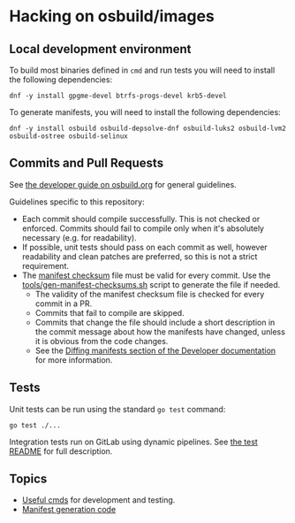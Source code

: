 # Hacking on osbuild/images

## Local development environment

To build most binaries defined in `cmd` and run tests you will need to install
the following dependencies:

    dnf -y install gpgme-devel btrfs-progs-devel krb5-devel

To generate manifests, you will need to install the following dependencies:

    dnf -y install osbuild osbuild-depsolve-dnf osbuild-luks2 osbuild-lvm2 osbuild-ostree osbuild-selinux

## Commits and Pull Requests

See [the developer guide on osbuild.org](https://osbuild.org/docs/developer-guide/general/workflow/) for general guidelines.

Guidelines specific to this repository:
- Each commit should compile successfully. This is not checked or enforced. Commits should fail to compile only when it's absolutely necessary (e.g. for readability).
- If possible, unit tests should pass on each commit as well, however readability and clean patches are preferred, so this is not a strict requirement.
- The [manifest checksum](/test/data/manifest-checksums.txt) file must be valid for every commit. Use the [tools/gen-manifest-checksums.sh](/tools/gen-manifest-checksums.sh) script to generate the file if needed.
    - The validity of the manifest checksum file is checked for every commit in a PR.
    - Commits that fail to compile are skipped.
    - Commits that change the file should include a short description in the commit message about how the manifests have changed, unless it is obvious from the code changes.
    - See the [Diffing manifests section of the Developer documentation](./cmds.md#diffing-manifests) for more information.

## Tests

Unit tests can be run using the standard `go test` command:
```
go test ./...
```

Integration tests run on GitLab using dynamic pipelines. See [the test README](../../test/README.md) for full description.

## Topics

- [Useful cmds](./cmds.md) for development and testing.
- [Manifest generation code](./code-manifest-generation.md)
